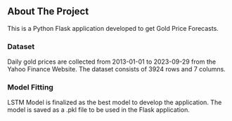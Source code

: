 ## About The Project

This is a Python Flask application developed to get Gold Price Forecasts.

### Dataset

Daily gold prices are collected from 2013-01-01 to 2023-09-29 from the Yahoo Finance Website.
The dataset consists of 3924 rows and 7 columns. 


### Model Fitting
LSTM Model is finalized as the best model to develop the application. The model is saved as a .pkl file to be used in the Flask application.



